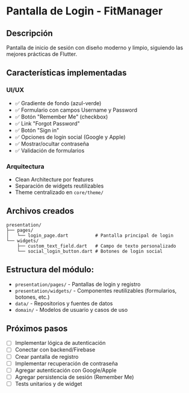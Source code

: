 # Pantalla de Login - FitManager

## Descripción
Pantalla de inicio de sesión con diseño moderno y limpio, siguiendo las mejores prácticas de Flutter.

## Características implementadas

### UI/UX
- ✅ Gradiente de fondo (azul-verde)
- ✅ Formulario con campos Username y Password
- ✅ Botón "Remember Me" (checkbox)
- ✅ Link "Forgot Password"
- ✅ Botón "Sign in"
- ✅ Opciones de login social (Google y Apple)
- ✅ Mostrar/ocultar contraseña
- ✅ Validación de formularios

### Arquitectura
- Clean Architecture por features
- Separación de widgets reutilizables
- Theme centralizado en `core/theme/`

## Archivos creados

```
presentation/
├── pages/
│   └── login_page.dart          # Pantalla principal de login
└── widgets/
    ├── custom_text_field.dart   # Campo de texto personalizado
    └── social_login_button.dart # Botones de login social
```

## Estructura del módulo:
- `presentation/pages/` - Pantallas de login y registro
- `presentation/widgets/` - Componentes reutilizables (formularios, botones, etc.)
- `data/` - Repositorios y fuentes de datos
- `domain/` - Modelos de usuario y casos de uso

## Próximos pasos

- [ ] Implementar lógica de autenticación
- [ ] Conectar con backend/Firebase
- [ ] Crear pantalla de registro
- [ ] Implementar recuperación de contraseña
- [ ] Agregar autenticación con Google/Apple
- [ ] Agregar persistencia de sesión (Remember Me)
- [ ] Tests unitarios y de widget